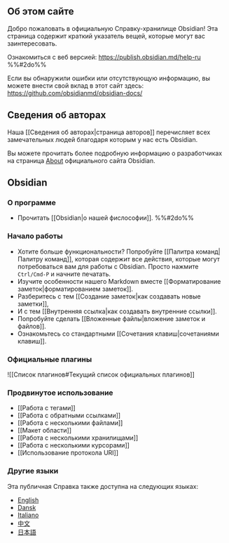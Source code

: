 ## Об этом сайте

Добро пожаловать в официальную Справку-хранилище Obsidian! Эта страница содержит краткий указатель вещей, которые могут вас заинтересовать.

Ознакомиться с веб версией: https://publish.obsidian.md/help-ru %%#2do%%

Если вы обнаружили ошибки или отсутствующую информацию, вы можете внести свой вклад в этот сайт здесь: https://github.com/obsidianmd/obsidian-docs/

## Сведения об авторах

Наша [[Сведения об авторах|страница авторов]] перечисляет всех замечательных людей благодаря которым у нас есть Obsidian.

Вы можете прочитать более подробную информацию о разработчиках на страница [About](https://obsidian.md/about) официального сайта Obsidian.

## Obsidian

### О программе

- Прочитать [[Obsidian|о нашей фислософии]]. %%#2do%%

### Начало работы

- Хотите больше функциональности? Попробуйте [[Палитра команд|Палитру команд]], которая содержит все действия, которые могут потребоваться вам для работы с Obsidian. Просто нажмите `Ctrl/Cmd-P` и начните печатать.
- Изучите особенности нашего Markdown вместе [[Форматирование заметок|форматированием заметок]].
- Разберитесь с тем [[Создание заметок|как создавать новые заметки]],
- И с тем [[Внутренняя ссылка|как создавать внутренние ссылки]].
- Попробуйте сделать [[Вложенные файлы|вложение заметок и файлов]].
- Ознакомьтесь со стандартными [[Сочетания клавиш|сочетаниями клавиш]].

### Официальные плагины

![[Список плагинов#Текущий список официальных плагинов]]

### Продвинутое использование

- [[Работа с тегами]]
- [[Работа с обратными ссылками]]
- [[Работа с несколькими файлами]]
- [[Макет области]]
- [[Работа с несколькими хранилищами]]
- [[Работа с несколькими курсорами]]
- [[Использование протокола URI]]

### Другие языки

Эта публичная Справка также доступна на следующих языках:
- [English](https://publish.obsidian.md/help)
- [Dansk](https://publish.obsidian.md/help-da)
- [Italiano](https://publish.obsidian.md/help-it)
- [中文](https://publish.obsidian.md/help-zh)
- [日本語](https://publish.obsidian.md/help-ja)